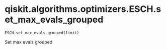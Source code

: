 # qiskit.algorithms.optimizers.ESCH.set\_max\_evals\_grouped

`ESCH.set_max_evals_grouped(limit)`

Set max evals grouped
